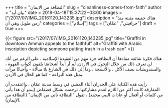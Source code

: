 +++
title = "النظافة من الايمان"
slug = "cleanliness-comes-from-faith"
author = "بيان أبِد"
date = 2019-04-18T15:37:22+03:00
images = ["/2017/07/IMG_20161120_143235.jpg"]
description = "هناك حقيقة مثبتة منذ زمن طويل وهي أن"
categories = ["إسلام"]
tags = ["جرافيتي", "عمَّان"]
draft = true
+++

{{< figure src="/2017/07/IMG_20161120_143235.jpg" title="Graffiti in downtown Amman appeals to the faithful" alt="Graffiti with Arabic inscription depicting someone putting trash in a trash can" >}}

هناك فكرة شائعة مفادها أن النظافة جزء مهم من العقيدة الإسلامية ، على الرغم من أنك لن تعرف ذلك من خلال التجول في الأردن. لم أر أبداً أشخاصًا يلقون أكواب القهوة ، والسندويشات نصف الأكل ، والأنسجة ، وما إلى ذلك في الشارع بلا مبالاة - وأحيانًا مرات بمثل هذه البراعة - كما هو الحال في الأردن.

<!--more-->

رأيت هذه الكتابة على الجدران أثناء المشي في وسط مدينة عمّان ، واعتقدت أن المفارقة كانت أكثر من اللازم لعدم مشاركتها. ترجمت بشكل فضفاض (يبدو أن هذا يأتي من كلمات أو أفعال أو عادات النبي محمد) ، تقول "النظافة تأتي من الإيمان" (النظافة من الإيمان).
